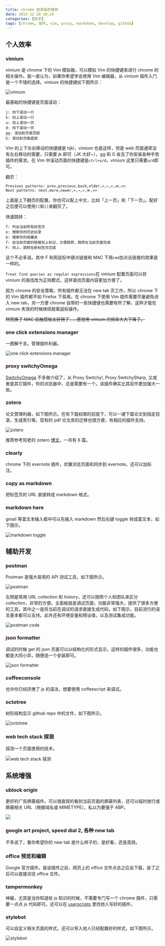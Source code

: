 ```yaml
---
title: chrome 效率插件推荐
date: 2015-12-29 10:24
categories: [技术]
tags: [chrome, 插件, vim, proxy, markdown, develop, github]
---
```


## 个人效率

### vimium

vimium 是 chrome 下的 Vim 模拟器，可以模拟 Vim 的快捷键来进行 chrome 的相关操作。我一直认为，如果你希望学会使用 Vim 编辑器，从 vimium 插件入门是一个不错的选择。vimium 的快捷键如下图所示：

![vimium](http://wulfric.qiniudn.com/vimium.png)

最基础的快捷键是页面滚动：

```
j: 向下滚动一行
k: 向上滚动一行
u: 向上滚动一页
d: 向下滚动一页
gg: 滚动到页面顶部
G: 滚动到页面底部
```

Vim 的上下左右移动的快捷键是 hjkl，vimium 也是这样，但是 web 页面通常没有左右移动的需要，只需要 jk 即可（JK 大好~），gg 和 G 省去了你安装各种手势插件的需求。在 Vim 中滚动页面的快捷键是`ctrl+u/d`，vimium 这里只需要`u/d`即可。

翻页：

```
Previous patterns: prev,previous,back,older,<,←,«,≪,<<
Next patterns: next,more,newer,>,→,»,≫,>>
```

上面是上下翻页的配置，你也可以配上中文，比如「上一页」和「下一页」。配好之后便可以使用`[[`和`]]`来翻页了。

快速跳转：

```
T: 列出当前所有标签页
o: 搜索你的历史纪录
b: 搜索你的收藏夹
f: 给当前页面的链接加上标记，方便跳转，跳转在当前页面完成
F: 同上，跳转在新标签页完成
```

这个不必多说。其中 F 和用鼠标中键点链接和 MAC 下用`cmd`加点击链接的效果是一样的。

`Treat find queries as regular expressions`在 vimium 配置页面可以将 vimium 的查找改为正则模式，这样查找页面内容更加方便了。

因为 chrome 的安全策略，所有插件都无法在 new tab 页工作，所以 chrome 下的 Vim 插件都不如 Firefox 下易用，在 chrome 下使用 Vim 插件需要尽量避免进入 new tab，另一方便 chrome 自带的一些快捷键也需要有所了解，这样才能在 vimium 失效的时候继续脱离鼠标操作。

~~然而换了 MAC 后触摸板太好用了……感觉用 vimium 的频率大大下降了。~~


### one click extensions manager

一图解千言。管理插件利器。

![one click extensions manager](http://wulfric.qiniudn.com/R-one-click-extension-manager.png)

### proxy switchyOmega

[SwitchyOmega](https://github.com/FelisCatus/SwitchyOmega) 不多做介绍了，从 Proxy Switchy!, Proxy SwitchySharp, 又或者是其它插件，你的浏览器中，总是需要有一个。该插件确实比其前作更加强大一些。

### zotero

论文管理利器，如下图所示。在有下载权限的前提下，可以一键下载论文到指定目录，生成索引等。现有的 pdf 论文库的迁移也很方便，有相应的插件支持。

![zotero](http://wulfric.qiniudn.com/zotero.png "zotero.png")

推荐参考阳老的 zotero [博文](http://www.yangzhiping.com/tech/zotero1.html)。一共有 6 篇。

### clearly

chrome 下的 evernote 插件，优雅浏览页面和同步到 evernote，还可以加标注。

### copy as markdown

把标签页的 URL 直接转成 markdown 格式。

### markdown here

gmail 等富文本输入框中可以先输入 markdown 然后右键 toggle 转成富文本，如下图示。

![markdown toggle](http://wulfric.qiniudn.com/markdown-toggle.png "markdown-toggle.png")

## 辅助开发

### postman

Postman 是强大易用的 API 测试工具，如下图所示。

![postman](http://wulfric.qiniudn.com/postman.png "postman")

左侧是常用 URL collection 和 history，还可以按照个人和团队来区分 collection，非常的方便。主面板就是调试页面，功能非常强大，提供了很多方便的工具，其中之一是将当前在调试的请求直接生成代码，如下图示，目前流行的语言基本都可以支持。此外还有环境变量和预设值，以及测试集成功能。

![postman code](http://wulfric.qiniudn.com/postman-code.png "postman-code.png")

### json formatter

调试的时候 get 的 json 页面可以以结构化的形式显示。这样的插件很多，功能也都是大同小异，随便选一个安装即可。

![json formatter](http://wulfric.qiniudn.com/json-formatter.png "json formatter")

### coffeeconsole

也许你已经厌倦了 js 的语法，想要使用 coffeescript 来调试。

### octotree

树形结构显示 github repo 中的文件，如下图所示。

![octotree](http://wulfric.qiniudn.com/R-octotree.png)

### web tech stack 探测

探测一个页面使用的技术。

![web tech stack 探测](http://wulfric.qiniudn.com/R-web-tech-stack.png)

## 系统增强

### ublock origin

更好的广告屏蔽插件。可以很直观的看到当前页面的屏蔽列表，还可以临时放行或屏蔽相关 URL（根据域名或 MIMETYPE）。私以为要强于 ABP。

![](http://wulfric.qiniudn.com/R-ublock-origin.png)

### google art project, speed dial 2, 各种 new tab

不多说了，看你希望你的 new tab 是什么样子的，是好看，还是高效。

### office 预览和编辑

Google 官方插件。装该插件之前，网页上的 office 文件点击之后会下载，装了之后可以直接浏览 office 文件。

### tampermonkey

神器，尤其是当你知道些 js 知识的时候，不需要专门写一个 chrome 插件，只需要一点点 js 代码即可。还可以在 [userscripts](https://greasyfork.org/) 里找他人写好的插件。

### stylebot

可以自定义相关页面的样式，还可以导入他人已经配置好的样式，如下图所示。

![stylebot](http://wulfric.qiniudn.com/R-stylebot.png)